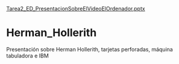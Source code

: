 [Tarea2_ED_PresentacionSobreElVideoElOrdenador.pptx](https://github.com/PiedadGO/Herman_Hollerith/files/9795476/Tarea2_ED_PresentacionSobreElVideoElOrdenador.pptx)
# Herman_Hollerith
Presentación sobre Herman Hollerith, tarjetas perforadas, máquina tabuladora e IBM
